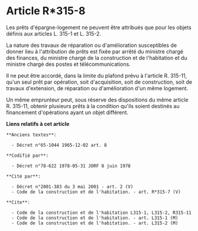 # Article R*315-8

Les prêts d'épargne-logement ne peuvent être attribués que pour les objets définis aux articles L. 315-1 et L. 315-2.

La nature des travaux de réparation ou d'amélioration susceptibles de donner lieu à l'attribution de prêts est fixée par
arrêté du ministre chargé des finances, du ministre chargé de la construction et de l'habitation et du ministre chargé des
postes et télécommunications.

Il ne peut être accordé, dans la limite du plafond prévu à l'article R. 315-11, qu'un seul prêt par opération, soit
d'acquisition, soit de construction, soit de travaux d'extension, de réparation ou d'amélioration d'un même logement.

Un même emprunteur peut, sous réserve des dispositions du même article R. 315-11, obtenir plusieurs prêts à la condition
qu'ils soient destinés au financement d'opérations ayant un objet différent.

**Liens relatifs à cet article**

	**Anciens textes**:

	  - Décret n°65-1044 1965-12-02 art. 8

	**Codifié par**:

	  - Décret n°78-622 1978-05-31 JORF 8 juin 1978

	**Cité par**:

	  - Décret n°2001-383 du 3 mai 2001 - art. 2 (V)
	  - Code de la construction et de l'habitation. - art. R*315-7 (V)

	**Cite**:

	  - Code de la construction et de l'habitation L315-1, L315-2, R315-11
	  - Code de la construction et de l'habitation. - art. L315-1 (M)
	  - Code de la construction et de l'habitation. - art. L315-2 (M)
